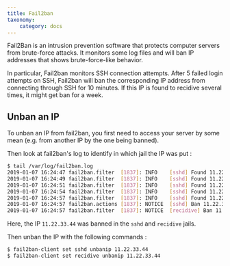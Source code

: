```yaml
---
title: Fail2ban
taxonomy:
    category: docs
---
```


Fail2Ban is an intrusion prevention software that protects computer servers from brute-force attacks. It monitors some log files and will ban IP addresses that shows brute-force-like behavior.

In particular, Fail2ban monitors SSH connection attempts. After 5 failed login attempts on SSH, Fail2ban will ban the corresponding IP address from connecting through SSH for 10 minutes. If this IP is found to recidive several times, it might get ban for a week.

## Unban an IP

To unban an IP from fail2ban, you first need to access your server by some mean (e.g. from another IP by the one being banned).

Then look at fail2ban's log to identify in which jail the IP was put :

```bash
$ tail /var/log/fail2ban.log
2019-01-07 16:24:47 fail2ban.filter  [1837]: INFO    [sshd] Found 11.22.33.44
2019-01-07 16:24:49 fail2ban.filter  [1837]: INFO    [sshd] Found 11.22.33.44
2019-01-07 16:24:51 fail2ban.filter  [1837]: INFO    [sshd] Found 11.22.33.44
2019-01-07 16:24:54 fail2ban.filter  [1837]: INFO    [sshd] Found 11.22.33.44
2019-01-07 16:24:57 fail2ban.filter  [1837]: INFO    [sshd] Found 11.22.33.44
2019-01-07 16:24:57 fail2ban.actions [1837]: NOTICE  [sshd] Ban 11.22.33.44
2019-01-07 16:24:57 fail2ban.filter  [1837]: NOTICE  [recidive] Ban 11.22.33.44
```

Here, the IP `11.22.33.44` was banned in the `sshd` and `recidive` jails.

Then unban the IP with the following commands :

```bash
$ fail2ban-client set sshd unbanip 11.22.33.44
$ fail2ban-client set recidive unbanip 11.22.33.44
```
